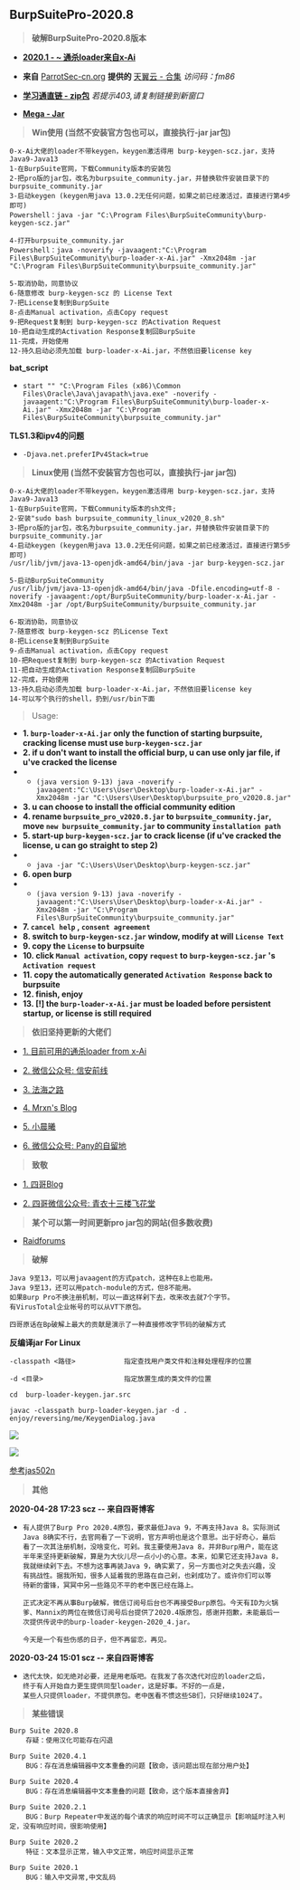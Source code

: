 ## BurpSuitePro-2020.8

> **破解BurpSuitePro-2020.8版本**

- **[2020.1 - ~ 通杀loader来自x-Ai](https://github.com/x-Ai/BurpSuiteLoader)**

- **来自** [ParrotSec-cn.org](https://parrotsec-cn.org/) **提供的** [天翼云 - 合集](https://cloud.189.cn/t/E7fyIfuQRzu2) *访问码：fm86*

- **[学习通直链 - zip包](https://d0.ananas.chaoxing.com/download/a287f94bd0058abc0a89e6c04cba3540?fn=burpsuite_pro_v2020.8)** *若提示403,请复制链接到新窗口*

- **[Mega - Jar](https://mega.nz/file/fPJX3IbR#J25pLrhIz6wRrERhaoV8_2vqwrHEJmURGrzT-Vao2l8)**

> **Win使用 (当然不安装官方包也可以，直接执行-jar jar包)**

  ```
  0-x-Ai大佬的loader不带keygen，keygen激活得用 burp-keygen-scz.jar，支持Java9-Java13
  1-在BurpSuite官网，下载Community版本的安装包
  2-把pro版的jar包，改名为burpsuite_community.jar，并替换软件安装目录下的burpsuite_community.jar
  3-启动keygen (keygen用java 13.0.2无任何问题，如果之前已经激活过，直接进行第4步即可)
  Powershell：java -jar "C:\Program Files\BurpSuiteCommunity\burp-keygen-scz.jar"

  4-打开burpsuite_community.jar
  Powershell：java -noverify -javaagent:"C:\Program Files\BurpSuiteCommunity\burp-loader-x-Ai.jar" -Xmx2048m -jar "C:\Program Files\BurpSuiteCommunity\burpsuite_community.jar"
  
  5-取消协助，同意协议
  6-随意修改 burp-keygen-scz 的 License Text
  7-把License复制到BurpSuite
  8-点击Manual activation，点击Copy request
  9-把Request复制到 burp-keygen-scz 的Activation Request
  10-把自动生成的Activation Response复制回BurpSuite
  11-完成，开始使用
  12-持久启动必须先加载 burp-loader-x-Ai.jar，不然依旧要license key
  ```

**bat_script**

- `start "" "C:\Program Files (x86)\Common Files\Oracle\Java\javapath\java.exe" -noverify -javaagent:"C:\Program Files\BurpSuiteCommunity\burp-loader-x-Ai.jar" -Xmx2048m -jar "C:\Program Files\BurpSuiteCommunity\burpsuite_community.jar"`

**TLS1.3和ipv4的问题**

- `-Djava.net.preferIPv4Stack=true`

> **Linux使用 (当然不安装官方包也可以，直接执行-jar jar包)**

  ```
  0-x-Ai大佬的loader不带keygen，keygen激活得用 burp-keygen-scz.jar，支持Java9-Java13
  1-在BurpSuite官网，下载Community版本的sh文件;
  2-安装"sudo bash burpsuite_community_linux_v2020_8.sh"
  3-把pro版的jar包，改名为burpsuite_community.jar，并替换软件安装目录下的burpsuite_community.jar
  4-启动keygen (keygen用java 13.0.2无任何问题，如果之前已经激活过，直接进行第5步即可)
  /usr/lib/jvm/java-13-openjdk-amd64/bin/java -jar burp-keygen-scz.jar

  5-启动BurpSuiteCommunity
  /usr/lib/jvm/java-13-openjdk-amd64/bin/java -Dfile.encoding=utf-8 -noverify -javaagent:/opt/BurpSuiteCommunity/burp-loader-x-Ai.jar -Xmx2048m -jar /opt/BurpSuiteCommunity/burpsuite_community.jar

  6-取消协助，同意协议
  7-随意修改 burp-keygen-scz 的License Text
  8-把License复制到BurpSuite
  9-点击Manual activation，点击Copy request
  10-把Request复制到 burp-keygen-scz 的Activation Request
  11-把自动生成的Activation Response复制回BurpSuite
  12-完成，开始使用
  13-持久启动必须先加载 burp-loader-x-Ai.jar，不然依旧要license key
  14-可以写个执行的shell，扔到/usr/bin下面
  ```
> Usage:

- **1. `burp-loader-x-Ai.jar` only the function of starting burpsuite, cracking license must use `burp-keygen-scz.jar`**
- **2. if u don't want to install the official burp, u can use only jar file, if u've cracked the license**
- - `(java version 9-13) java -noverify -javaagent:"C:\Users\User\Desktop\burp-loader-x-Ai.jar" -Xmx2048m -jar "C:\Users\User\Desktop\burpsuite_pro_v2020.8.jar"`
- **3. u can choose to install the official community edition**
- **4. rename `burpsuite_pro_v2020.8.jar` to `burpsuite_community.jar`, move `new burpsuite_community.jar` to community `installation path`**
- **5. start-up `burp-keygen-scz.jar` to crack license (if u've cracked the license, u can go straight to step 2)**
- - `java -jar "C:\Users\User\Desktop\burp-keygen-scz.jar"`
- **6. open burp**
- - `(java version 9-13) java -noverify -javaagent:"C:\Users\User\Desktop\burp-loader-x-Ai.jar" -Xmx2048m -jar "C:\Program Files\BurpSuiteCommunity\burpsuite_community.jar"`
- **7. `cancel help` , `consent agreement`**
- **8. switch to `burp-keygen-scz.jar` window, modify at will `License Text`**
- **9. copy the `License` to burpsuite**
- **10. click `Manual activation`, copy `request` to `burp-keygen-scz.jar` 's `Activation request`**
- **11. copy the automatically generated `Activation Response` back to burpsuite**
- **12. finish, enjoy**
- **13. [!] the `burp-loader-x-Ai.jar` must be loaded before persistent startup, or license is still required**

> **依旧坚持更新的大佬们**

- [1. 目前可用的通杀loader from x-Ai](https://github.com/x-Ai/BurpSuiteLoader)

- [2. 微信公众号: 信安前线]()

- [3. 法海之路](https://www.fahai.org/)

- [4. Mrxn's Blog](https://mrxn.net/)

- [5. 小晨曦](https://xcxmiku.com/)

- [6. 微信公众号: Pany的自留地]()

> **致敬**

- [1. 四哥Blog](http://scz.617.cn:8/misc/201910151519.txt)

- [2. 四哥微信公众号: 青衣十三楼飞花堂]()

> **某个可以第一时间更新pro jar包的网站(但多数收费)**

- [Raidforums](https://raidforums.com/Forum-Cracking-Tools)

> **破解**

```
Java 9至13，可以用javaagent的方式patch，这种在8上也能用。
Java 9至13，还可以用patch-module的方式，但8不能用。
如果Burp Pro不换注册机制，可以一直这样剁下去，改来改去就7个字节。
有VirusTotal企业帐号的可以从VT下原包。

四哥原话在Bp破解上最大的贡献是演示了一种直接修改字节码的破解方式
```

**反编译jar For Linux**

```
-classpath <路径>            指定查找用户类文件和注释处理程序的位置

-d <目录>                    指定放置生成的类文件的位置

cd  burp-loader-keygen.jar.src

javac -classpath burp-loader-keygen.jar -d . enjoy/reversing/me/KeygenDialog.java
```

![](https://github.com/jas502n/BurpSuite_Pro_v1.7.37/blob/master/javac.jpg)

![](https://github.com/jas502n/BurpSuite_Pro_v1.7.37/raw/master/JD-GUI.jpg)

[参考jas502n](https://github.com/jas502n/BurpSuite_Pro_v1.7.37/blob/master/README.md)

> **其他**

**2020-04-28 17:23 scz -- 来自四哥博客**

- ```
  有人提供了Burp Pro 2020.4原包，要求最低Java 9，不再支持Java 8。实际测试
  Java 8确实不行，去官网看了一下说明，官方声明也是这个意思。出于好奇心，最后
  看了一次其注册机制，没啥变化，可剁。我主要使用Java 8，并非Burp用户，能在这
  半年来坚持更新破解，算是为大伙儿尽一点小小的心意。本来，如果它还支持Java 8，
  我就继续剁下去。不想为这事再装Java 9，确实累了，另一方面也对之失去兴趣，没
  有挑战性。据我所知，很多人延着我的思路在自己剁，也剁成功了。或许你们可以等
  待新的雷锋，冥冥中另一些路见不平的老中医已经在路上。
  
  正式决定不再从事Burp破解，微信订阅号后台也不再接受Burp原包。今天有ID为火锅
  爹、Mannix的两位在微信订阅号后台提供了2020.4版原包，感谢并抱歉，未能最后一
  次提供传说中的burp-loader-keygen-2020_4.jar。
  
  今天是一个有些伤感的日子，但不再留恋，再见。
  ```

**2020-03-24 15:01 scz -- 来自四哥博客**

- ```
  迭代太快，如无绝对必要，还是用老版吧。在我发了各次迭代对应的loader之后，
  终于有人开始自力更生提供同型loader，这是好事。不好的一点是，
  某些人只提供loader，不提供原包。老中医看不惯这些SB们，只好继续1024了。
  ```

> **某些错误**

```
Burp Suite 2020.8
    存疑：使用汉化可能存在闪退

Burp Suite 2020.4.1
    BUG：存在消息编辑器中文本重叠的问题【致命，该问题出现在部分用户处】

Burp Suite 2020.4
    BUG：存在消息编辑器中文本重叠的问题【致命，这个版本直接舍弃】

Burp Suite 2020.2.1
    BUG：Burp Repeater中发送的每个请求的响应时间不可以正确显示【影响延时注入判定，没有响应时间，很影响使用】

Burp Suite 2020.2
    特征：文本显示正常，输入中文正常，响应时间显示正常

Burp Suite 2020.1
    BUG：输入中文异常,中文乱码
```
